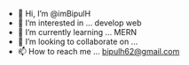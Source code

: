 - 👋 Hi, I’m @imBipulH
- 👀 I’m interested in ... develop web
- 🌱 I’m currently learning ... MERN
- 💞️ I’m looking to collaborate on ...
- 📫 How to reach me ... bipulh62@gmail.com

<!---
imBipulH/imBipulH is a ✨ special ✨ repository because its `README.md` (this file) appears on your GitHub profile.
You can click the Preview link to take a look at your changes.
--->
